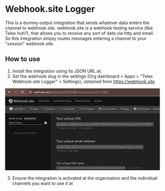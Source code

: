 # Webhook.site Logger

This is a dummy output integration that sends whatever data enters the channel to webhook.site. webhook.site is a webhook testing service (like Telex huh?), that allows you to receive any sort of data via http and email. So this integration simply routes messages entering a channel to your "session" webhook.site.

## How to use

1. Install the integration using its JSON URL at:
2. Set the webhook slug in the settings (Org dashboard > Apps > "Telex Webhook.site Logger" > Settings), obtained from https://webhook.site

![Slug is up there](webook.site-slug.png)

3. Ensure the integration is activated at the organisation and the individual channels you want to use it at
